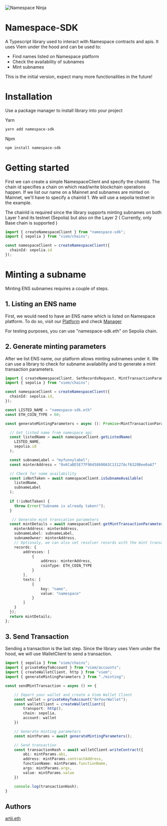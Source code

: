 ![Namespace Ninja](https://namespace.fra1.cdn.digitaloceanspaces.com/brand/logo_small.png)
# Namespace-SDK

A Typescript library used to interact with Namespace contracts and apis. 
It uses Viem under the hood and can be used to:
* Find names listed on Namespace platform
* Check the availability of subnames
* Mint subnames

This is the initial version, expect many more functionalities in the future!

# Installation

Use a package manager to install library into your project

Yarn
```bash
yarn add namespace-sdk
```
Npm
```bash
npm install namespace-sdk
```

# Getting started

First we can create a simple NamespaceClient and specify the chainId. The chain id specifies a chain on which read/write blockchain operations happen. If we list our name on a Mainnet and subnames are minted on Mainnet, we'll have to specify a chainId 1. We will use a sepolia testnet in the example.

The chainId is required since the library supports minting subnames on both Layer 1 and its testnet (Sepolia) but also on the Layer 2 ( Currently, only Base chain is supported )

```typescript
import { createNamespaceClient } from "namespace-sdk";
import { sepolia } from "viem/chains";

const namespaceClient = createNamespaceClient({
  chainId: sepolia.id
});
```
# Minting a subname

Minting ENS subnames requires a couple of steps. 

## 1. Listing an ENS name

First, we would need to have an ENS name which is listed on Namespace platform. To do so, visit our [Platform](https://app.namespace.tech) and check 
[Manager](https://docs.namespace.tech/namespace-platform/manager)

For testing purposes, you can use "namespace-sdk.eth" on Sepolia chain.
## 2. Generate minting parameters

After we list ENS name, our platform allows minting subnames under it. We can use a library to check for subname availability and to generate a mint transaction parameters.

```typescript
import { createNamespaceClient, SetRecordsRequest, MintTransactionParameters } from "namespace-sdk";
import { sepolia } from "viem/chains";

const namespaceClient = createNamespaceClient({
  chainId: sepolia.id,
});

const LISTED_NAME = "namespace-sdk.eth"
const ETH_COIN_TYPE = 60;

const generateMintingParameters = async (): Promise<MintTransactionParameters> => {

  // Get listed name from namespace api
  const listedName = await namespaceClient.getListedName(
    LISTED_NAME,
    sepolia.id
  );

  const subnameLabel = "myfunnylabel";
  const minterAddress = "0x6CaBE5E77F90d58600A3C13127Acf6320Bee0aA7"

  // Check for name availability
  const isNotTaken = await namespaceClient.isSubnameAvailable(
    listedName,
    subnameLabel
  );
  
  if (!isNotTaken) {
    throw Error("Subname is already taken!");
  }

   // Generate mint transcation parameters
  const mintDetails = await namespaceClient.getMintTransactionParameters(listedName, {
    minterAddress: minterAddress,
    subnameLabel: subnameLabel,
    subnameOwner: minterAddress,
    // Optionaly, we can also set resolver records with the mint transaction
    records: {
        addresses: [
            {
                address: minterAddress,
                coinType: ETH_COIN_TYPE
            }
        ],
        texts: [
            {
                key: "name",
                value: "namespace"
            }
        ]
    }
  });
  return mintDetails;
};
```
## 3. Send Transaction
Sending a transaction is the last step. Since the library uses Viem under the hood, we will use WalletClient to send a transaction.

```typescript
import { sepolia } from "viem/chains";
import { privateKeyToAccount } from "viem/accounts";
import { createWalletClient, http } from "viem";
import { generateMintingParameters } from "./minting";

const sendMintTransaction = async () => {

    // Import your wallet and create a Viem Wallet Client
    const wallet = privateKeyToAccount("0xYourWallet");
    const walletClient = createWalletClient({
        transport: http(),
        chain: sepolia,
        account: wallet
    })

    // Generate minting parameters
    const mintParams = await generateMintingParameters();

    // Send transaction
    const transactionHash = await walletClient.writeContract({
        abi: mintParams.abi,
        address: mintParams.contractAddress,
        functionName: mintParams.functionName,
        args: mintParams.args,
        value: mintParams.value
    })

    console.log(transactionHash);
}
```
## Authors
[artii.eth](https://github.com/nenadmitt)
